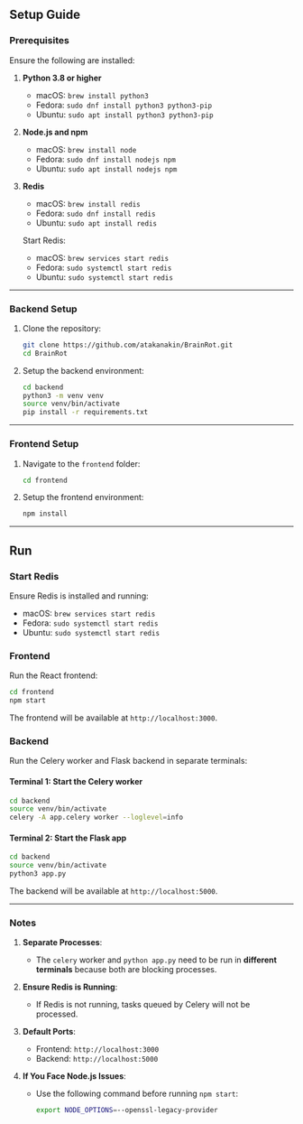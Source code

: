 ## Setup Guide

### Prerequisites

Ensure the following are installed:

1. **Python 3.8 or higher**
   - macOS: `brew install python3`
   - Fedora: `sudo dnf install python3 python3-pip`
   - Ubuntu: `sudo apt install python3 python3-pip`

2. **Node.js and npm**
   - macOS: `brew install node`
   - Fedora: `sudo dnf install nodejs npm`
   - Ubuntu: `sudo apt install nodejs npm`

3. **Redis**
   - macOS: `brew install redis`
   - Fedora: `sudo dnf install redis`
   - Ubuntu: `sudo apt install redis`

   Start Redis:
   - macOS: `brew services start redis`
   - Fedora: `sudo systemctl start redis`
   - Ubuntu: `sudo systemctl start redis`

---

### Backend Setup

1. Clone the repository:
    ```bash
    git clone https://github.com/atakanakin/BrainRot.git
    cd BrainRot
    ```

2. Setup the backend environment:
    ```bash
    cd backend
    python3 -m venv venv
    source venv/bin/activate
    pip install -r requirements.txt
    ```

---

### Frontend Setup

1. Navigate to the `frontend` folder:
    ```bash
    cd frontend
    ```

2. Setup the frontend environment:
    ```bash
    npm install
    ```

---

## Run

### Start Redis
Ensure Redis is installed and running:
   - macOS: `brew services start redis`
   - Fedora: `sudo systemctl start redis`
   - Ubuntu: `sudo systemctl start redis`

### Frontend
Run the React frontend:
```bash
cd frontend
npm start
```
The frontend will be available at `http://localhost:3000`.

### Backend
Run the Celery worker and Flask backend in separate terminals:

#### Terminal 1: Start the Celery worker
```bash
cd backend
source venv/bin/activate
celery -A app.celery worker --loglevel=info
```

#### Terminal 2: Start the Flask app
```bash
cd backend
source venv/bin/activate
python3 app.py
```
The backend will be available at `http://localhost:5000`.

---

### Notes

1. **Separate Processes**:
   - The `celery` worker and `python app.py` need to be run in **different terminals** because both are blocking processes.
   
2. **Ensure Redis is Running**:
   - If Redis is not running, tasks queued by Celery will not be processed.

3. **Default Ports**:
   - Frontend: `http://localhost:3000`
   - Backend: `http://localhost:5000`

4. **If You Face Node.js Issues**:
   - Use the following command before running `npm start`:
     ```bash
     export NODE_OPTIONS=--openssl-legacy-provider
     ```